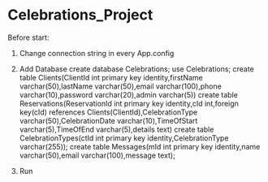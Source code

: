 # Celebrations_Project

Before start:

1. Change connection string in every App.config
		<add name="Context" connectionString="Server=ServerNameHere;Database=Celebrations;Integrated Security=true" providerName="System.Data.SqlClient" />

2. Add Database
create database Celebrations;
use Celebrations;
create table Clients(ClientId int primary key identity,firstName varchar(50),lastName varchar(50),email varchar(100),phone varchar(10),password varchar(20),admin varchar(5))
create table Reservations(ReservationId int primary key identity,cId int,foreign key(cId) references Clients(ClientId),CelebrationType varchar(50),CelebrationDate varchar(10),TimeOfStart varchar(5),TimeOfEnd varchar(5),details text)
create table CelebrationTypes(ctId int primary key identity,CelebrationType varchar(255));
create table Messages(mId int primary key identity,name varchar(50),email varchar(100),message text);

3. Run
